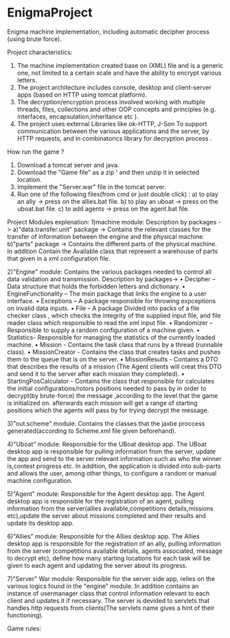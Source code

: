 # EnigmaProject
Enigma machine implementation, including automatic decipher process (using brute force).

Project characteristics: 
1) The machine implementation created base on (XML) file and is a generic one, not limited to a certain scale and have the ability to encrypt various letters.
2) The project architecture includes console, desktop and client-server apps (based on HTTP using tomcat platform).
3) The decryption/encryption process involved working with multiple threads, files, collections and other OOP concepts and principles
   (e.g. interfaces, encapsulation,inheritance etc ).
4) The project uses external Libraries like ok-HTTP, J-Son To support communication between the various applications and the server, by HTTP requests,
   and in combinatorics library for decryption process .
   
How run the game ? 
1) Download a tomcat server and java.
2) Download the "Game file" as a zip ' and then unzip it in selected location.
3) Implement the "Server.war" file in the tomcat server. 
4) Run one of the following files(from cmd or just double click) : 
  a) to play an ally -> press on the allies.bat file. 
  b) to play an uboat -> press on the uboat.bat file.
  c) to add agents -> press on the agent.bat file.
 
Project Modules explenation: 
1)machine module: 
   Description by packages ->
      a)"data.transfer.unit" package -> Contains the relevant classes for the transfer of information between the engine and the physical machine.
      b)"parts" package -> Contains the different parts of the physical machine. In addition Contain the Available class that represent a warehouse of parts that given          in a xml configuration file.  
      
2)"Engine" module: Contains the various packages needed to control all data validation and transmission. 
   Description by packages->
      •	Decipher – Data structure that holds the forbidden letters and dictionary.
      •	EngineFunctionality – The msin package that links the engine to a user interface.
      •	Exceptions – A package responsible for throwing expceptions on invalid data inputs.
      •	File – A package Divided into packs of a file checker class , which checks the integrity of the supplied input file, and file reader class which responsible            to read the xml input file.
      •	Randomizer – Responsible to supply a random configuration of a machine given.
      •	Statistics- Responsible for managing the statistics of the currently loaded machine.
      •	Mission - Contains the task class that runs by a thread (runnable class).
      •	MissionCreator - Contains the class that creates tasks and pushes them to the queue that is on the server.
      •	MissionResults - Contains a DTO that describes the results of a mission (The Agent clients will creat this DTO and send it to the server after each mission            they completed).
      •	StartingPosCalculator - Contains the class that responsible for calculates the initial configurations/rotors positions needed to pass by in order to                    decrypt(by brute-force) the message ,according to the level that the game is initialized on. afterwards each mission will get a range of starting positions            which the agents will pass by for trying decrypt the message.

3)"out.scheme" module: Contains the classes that the jaxbe proccess generated(according to Scheme.xml file given beforehand).

4)"Uboat" module: Responsible for the UBoat desktop app. The UBoat desktop app  is responsible for pulling information from the server, update the app and   send to the server relevant information such as who the winner is,contest progress etc. In addition, the application is divided into sub-parts and allows the user,     among other things, to configure a random or manual machine configuration.

5)"Agent" module: Responsible for the Agent desktop app. The Agent desktop app is responsible for the registration of an agent, pulling information from the server(allies available,competitions details,missions etc),update the server about missions completed and their results and update its desktop app.

6)"Allies" module: Responsible for the Allies desktop app. The Allies desktop app is responsible for the registration of an ally, pulling information from the server
(competitions available details, agents associated, message to decrypt etc), define how many starting locations for each task will be given to each agent and         updating the server about its progress. 

7)"Server" War module: Responsible for the server side app, relies on the various logics found in the "engine" module. In addition contains an instance of usermanager class that control information relevant to each client and updates it if necessary. The server is devided to servlets that handles http requests from clients(The servlets name gives a hint of their functioning).  


Game rules:
 
 
